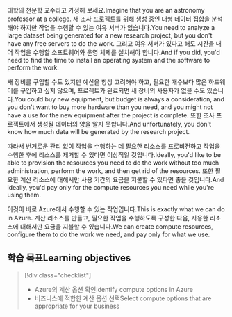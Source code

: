 <span data-ttu-id="bd672-101">대학의 천문학 교수라고 가정해 보세요.</span><span class="sxs-lookup"><span data-stu-id="bd672-101">Imagine that you are an astronomy professor at a college.</span></span> <span data-ttu-id="bd672-102">새 조사 프로젝트를 위해 생성 중인 대형 데이터 집합을 분석해야 하지만 작업을 수행할 수 있는 여유 서버가 없습니다.</span><span class="sxs-lookup"><span data-stu-id="bd672-102">You need to analyze a large dataset being generated for a new research project, but you don't have any free servers to do the work.</span></span> <span data-ttu-id="bd672-103">그리고 여유 서버가 있다고 해도 시간을 내어 작업을 수행할 소프트웨어와 운영 체제를 설치해야 합니다.</span><span class="sxs-lookup"><span data-stu-id="bd672-103">And if you did, you'd need to find the time to install an operating system and the software to perform the work.</span></span> 

<span data-ttu-id="bd672-104">새 장비를 구입할 수도 있지만 예산을 항상 고려해야 하고, 필요한 개수보다 많은 하드웨어를 구입하고 싶지 않으며, 프로젝트가 완료되면 새 장비의 사용자가 없을 수도 있습니다.</span><span class="sxs-lookup"><span data-stu-id="bd672-104">You could buy new equipment, but budget is always a consideration, and you don't want to buy more hardware than you need, and you might not have a use for the new equipment after the project is complete.</span></span> <span data-ttu-id="bd672-105">또한 조사 프로젝트에서 생성될 데이터의 양을 알지 못합니다.</span><span class="sxs-lookup"><span data-stu-id="bd672-105">And unfortunately, you don't know how much data will be generated by the research project.</span></span>

<span data-ttu-id="bd672-106">따라서 번거로운 관리 없이 작업을 수행하는 데 필요한 리소스를 프로비전하고 작업을 수행한 후에 리소스를 제거할 수 있다면 이상적일 것입니다.</span><span class="sxs-lookup"><span data-stu-id="bd672-106">Ideally, you'd like to be able to provision the resources you need to do the work without too much administration, perform the work, and then get rid of the resources.</span></span> <span data-ttu-id="bd672-107">또한 필요한 계산 리소스에 대해서만 사용 기간의 요금을 지불할 수 있다면 좋을 것입니다.</span><span class="sxs-lookup"><span data-stu-id="bd672-107">And ideally, you'd pay only for the compute resources you need while you're using them.</span></span>

<span data-ttu-id="bd672-108">이것이 바로 Azure에서 수행할 수 있는 작업입니다.</span><span class="sxs-lookup"><span data-stu-id="bd672-108">This is exactly what we can do in Azure.</span></span> <span data-ttu-id="bd672-109">계산 리소스를 만들고, 필요한 작업을 수행하도록 구성한 다음, 사용한 리소스에 대해서만 요금을 지불할 수 있습니다.</span><span class="sxs-lookup"><span data-stu-id="bd672-109">We can create compute resources, configure them to do the work we need, and pay only for what we use.</span></span>

## <a name="learning-objectives"></a><span data-ttu-id="bd672-110">학습 목표</span><span class="sxs-lookup"><span data-stu-id="bd672-110">Learning objectives</span></span>
> [!div class="checklist"]
> * <span data-ttu-id="bd672-111">Azure의 계산 옵션 확인</span><span class="sxs-lookup"><span data-stu-id="bd672-111">Identify compute options in Azure</span></span>
> * <span data-ttu-id="bd672-112">비즈니스에 적합한 계산 옵션 선택</span><span class="sxs-lookup"><span data-stu-id="bd672-112">Select compute options that are appropriate for your business</span></span>
